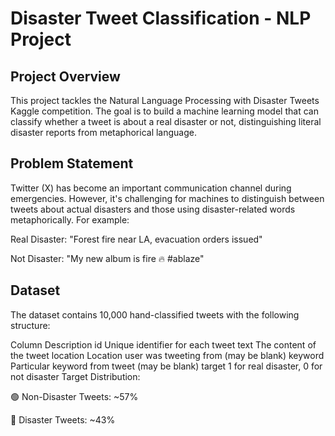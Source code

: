 
# Disaster Tweet Classification - NLP Project
## Project Overview
This project tackles the Natural Language Processing with Disaster Tweets Kaggle competition. The goal is to build a machine learning model that can classify whether a tweet is about a real disaster or not, distinguishing literal disaster reports from metaphorical language.

## Problem Statement
Twitter (X) has become an important communication channel during emergencies. However, it's challenging for machines to distinguish between tweets about actual disasters and those using disaster-related words metaphorically. For example:

Real Disaster: "Forest fire near LA, evacuation orders issued"

Not Disaster: "My new album is fire 🔥 #ablaze"

## Dataset
The dataset contains 10,000 hand-classified tweets with the following structure:

Column	Description
id	Unique identifier for each tweet
text	The content of the tweet
location	Location user was tweeting from (may be blank)
keyword	Particular keyword from tweet (may be blank)
target	1 for real disaster, 0 for not disaster
Target Distribution:

🟢 Non-Disaster Tweets: ~57%

🔴 Disaster Tweets: ~43%
